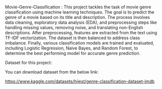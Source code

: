 Movie-Genre-Classification :
This project tackles the task of movie genre classification using machine learning techniques. The goal is to predict the genre of a movie based on its title and description. The process involves data cleaning, exploratory data analysis (EDA), and preprocessing steps like handling missing values, removing noise, and translating non-English descriptions. After preprocessing, features are extracted from the text using TF-IDF vectorization. The dataset is then balanced to address class imbalance. Finally, various classification models are trained and evaluated, including Logistic Regression, Naive Bayes, and Random Forest, to determine the best performing model for accurate genre prediction.


Dataset for this project:

You can download dataset from the below link:

https://www.kaggle.com/datasets/hijest/genre-classification-dataset-imdb
